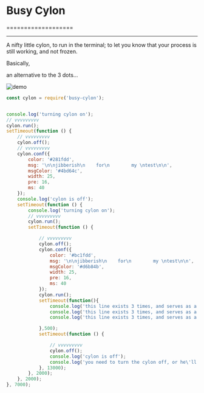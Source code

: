 # Busy Cylon
===================

- - - -

A nifty little cylon, to run in the terminal; to let you know that your process is still working, and not frozen.

Basically,

an alternative to the 3 dots...

![demo](https://raw.githubusercontent.com/agnostio/busy-cylon/master/demo.gif)

``` javascript
const cylon = require('busy-cylon');


console.log('turning cylon on');
// vvvvvvvvv
cylon.run();
setTimeout(function () {
	// vvvvvvvvv
    cylon.off();
	// vvvvvvvvv
    cylon.conf({
        color: '#281fdd',
        msg: '\n\njibberish\n    for\n        my \ntest\n\n',
		msgColor: '#4bd64c',
        width: 25,
        pre: 16,
        ms: 40
    });
    console.log('cylon is off');
    setTimeout(function () {
        console.log('turning cylon on');
		// vvvvvvvvv
        cylon.run();
        setTimeout(function () {

			// vvvvvvvvv
            cylon.off();
			cylon.conf({
		        color: '#bc1fdd',
		        msg: '\n\njibberish\n    for\n        my \ntest\n\n',
				msgColor: '#d6b84b',
		        width: 25,
		        pre: 16,
		        ms: 40
		    });
            cylon.run();
			setTimeout(function(){
				console.log('this line exists 3 times, and serves as a warning of this very thing');
				console.log('this line exists 3 times, and serves as a warning of this very thing');
				console.log('this line exists 3 times, and serves as a warning of this very thing');

			},500);
	        setTimeout(function () {

				// vvvvvvvvv
	            cylon.off();
	            console.log('cylon is off');
				console.log('you need to turn the cylon off, or he\'ll overwrite terminal lines');
	        }, 13000);
	    }, 2000);
    }, 2000);
}, 7000);

```

